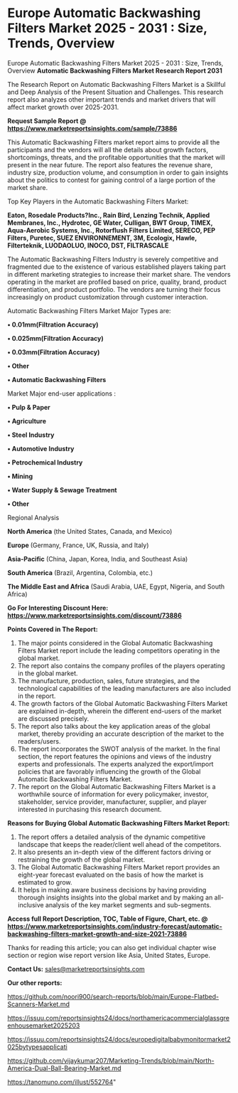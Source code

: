 # Europe Automatic Backwashing Filters Market 2025 - 2031 : Size, Trends, Overview
 Europe Automatic Backwashing Filters Market 2025 - 2031 : Size, Trends, Overview
<strong>Automatic Backwashing Filters Market Research Report 2031</strong>

The Research Report on Automatic Backwashing Filters Market is a Skillful and Deep Analysis of the Present Situation and Challenges. This research report also analyzes other important trends and market drivers that will affect market growth over 2025-2031.

<strong>Request Sample Report @ <a href=https://www.marketreportsinsights.com/sample/73886>https://www.marketreportsinsights.com/sample/73886</a></strong>

This Automatic Backwashing Filters market report aims to provide all the participants and the vendors will all the details about growth factors, shortcomings, threats, and the profitable opportunities that the market will present in the near future. The report also features the revenue share, industry size, production volume, and consumption in order to gain insights about the politics to contest for gaining control of a large portion of the market share.

Top Key Players in the Automatic Backwashing Filters Market:

<strong>Eaton, Rosedale Products?Inc., Rain Bird, Lenzing Technik, Applied Membranes, Inc., Hydrotec, GE Water, Culligan, BWT Group, TIMEX, Aqua-Aerobic Systems, Inc., Rotorflush Filters Limited, SERECO, PEP Filters, Puretec, SUEZ ENVIRONNEMENT, 3M, Ecologix, Hawle, Filterteknik, LUODAOLUO, INOCO, DST, FILTRASCALE</strong>

The Automatic Backwashing Filters Industry is severely competitive and fragmented due to the existence of various established players taking part in different marketing strategies to increase their market share. The vendors operating in the market are profiled based on price, quality, brand, product differentiation, and product portfolio. The vendors are turning their focus increasingly on product customization through customer interaction.

Automatic Backwashing Filters Market Major Types are:

<strong>• 0.01mm(Filtration Accuracy)

• 0.025mm(Filtration Accuracy)

• 0.03mm(Filtration Accuracy)

• Other

• Automatic Backwashing Filters</strong>

Market Major end-user applications :

<strong>• Pulp & Paper

• Agriculture

• Steel Industry

• Automotive Industry

• Petrochemical Industry

• Mining

• Water Supply & Sewage Treatment

• Other</strong>

Regional Analysis

</u><strong><b>North America</b></strong> (the United States, Canada, and Mexico)

<strong><b>Europe </b></strong>(Germany, France, UK, Russia, and Italy)

<strong><b>Asia-Pacific</b></strong> (China, Japan, Korea, India, and Southeast Asia)

<strong><b>South America</b></strong> (Brazil, Argentina, Colombia, etc.)

<strong><b>The Middle East and Africa</b></strong> (Saudi Arabia, UAE, Egypt, Nigeria, and South Africa)

<strong>Go For Interesting Discount Here: <a href=https://www.marketreportsinsights.com/discount/73886>https://www.marketreportsinsights.com/discount/73886</a></strong>

<strong>Points Covered in The Report:</strong>
<ol>
  <li>The major points considered in the Global Automatic Backwashing Filters Market report include the leading competitors operating in the global market.</li>
  <li>The report also contains the company profiles of the players operating in the global market.</li>
  <li>The manufacture, production, sales, future strategies, and the technological capabilities of the leading manufacturers are also included in the report.</li>
  <li>The growth factors of the Global Automatic Backwashing Filters Market are explained in-depth, wherein the different end-users of the market are discussed precisely.</li>
  <li>The report also talks about the key application areas of the global market, thereby providing an accurate description of the market to the readers/users.</li>
  <li>The report incorporates the SWOT analysis of the market. In the final section, the report features the opinions and views of the industry experts and professionals. The experts analyzed the export/import policies that are favorably influencing the growth of the Global Automatic Backwashing Filters Market.</li>
  <li>The report on the Global Automatic Backwashing Filters Market is a worthwhile source of information for every policymaker, investor, stakeholder, service provider, manufacturer, supplier, and player interested in purchasing this research document.</li>
</ol>
<strong>Reasons for Buying Global Automatic Backwashing Filters Market Report:</strong>

<ol>
  <li>The report offers a detailed analysis of the dynamic competitive landscape that keeps the reader/client well ahead of the competitors.</li>
  <li>It also presents an in-depth view of the different factors driving or restraining the growth of the global market.</li>
  <li>The Global Automatic Backwashing Filters Market report provides an eight-year forecast evaluated on the basis of how the market is estimated to grow.</li>
  <li>It helps in making aware business decisions by having providing thorough insights insights into the global market and by making an all-inclusive analysis of the key market segments and sub-segments.</li>
</ol>
<strong>Access full Report Description, TOC, Table of Figure, Chart, etc. @ <a href=https://www.marketreportsinsights.com/industry-forecast/automatic-backwashing-filters-market-growth-and-size-2021-73886>https://www.marketreportsinsights.com/industry-forecast/automatic-backwashing-filters-market-growth-and-size-2021-73886</a></strong>


Thanks for reading this article; you can also get individual chapter wise section or region wise report version like Asia, United States, Europe.

<strong>Contact Us:</strong>
sales@marketreportsinsights.com

<strong>Our other reports:</strong>

<a href=https://github.com/noori900/search-reports/blob/main/Europe-Flatbed-Scanners-Market.md>https://github.com/noori900/search-reports/blob/main/Europe-Flatbed-Scanners-Market.md</a>

<a href=https://issuu.com/reportsinsights24/docs/northamericacommercialglassgreenhousemarket2025203>https://issuu.com/reportsinsights24/docs/northamericacommercialglassgreenhousemarket2025203</a>

<a href=https://issuu.com/reportsinsights24/docs/europedigitalbabymonitormarket2025bytypesapplicati>https://issuu.com/reportsinsights24/docs/europedigitalbabymonitormarket2025bytypesapplicati</a>

<a href=https://github.com/vijaykumar207/Marketing-Trends/blob/main/North-America-Dual-Ball-Bearing-Market.md>https://github.com/vijaykumar207/Marketing-Trends/blob/main/North-America-Dual-Ball-Bearing-Market.md</a>

<a href=https://tanomuno.com/illust/552764>https://tanomuno.com/illust/552764</a>"
